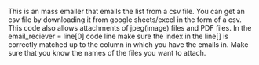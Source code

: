 This is an mass emailer that emails the list from a csv file.
You can get an csv file by downloading it from google sheets/excel in the form of a csv. 
This code also allows attachments of jpeg(image) files and PDF files.
In the email_reciever = line[0] code line make sure the index in the line[] is correctly matched up to the column in which you have the emails in.
Make sure that you know the names of the files you want to attach.
